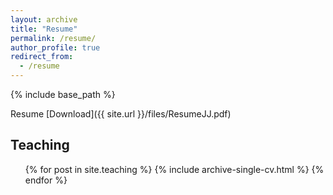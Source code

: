 ```yaml
---
layout: archive
title: "Resume"
permalink: /resume/
author_profile: true
redirect_from:
  - /resume
---
```


{% include base_path %}

Resume [Download]({{ site.url }}/files/ResumeJJ.pdf)


 
Teaching
------
  <ul>{% for post in site.teaching %}
    {% include archive-single-cv.html %}
  {% endfor %}</ul>
  
